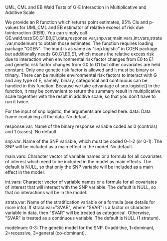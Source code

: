 UML, CML and EB Wald Tests of G-E Interaction in Multiplicative and Additive Scale

We provide an R function which returns point estimates, 95% CIs and p-values for UML,CML and EB estimator of relative excess of risk due tointeraction (RERI). You can simply call GE.wald.test(G0,G1,E0,E1,data,response.var,snp.var,main.vars,int.vars,strata.var,modelnum) to obtain those estimates. The function requires loading package "CGEN". The input is as same as "snp.logistic" in CGEN package but additionally needs G0,G1,E0,E1, which means the relative excess risk due to interaction when environmental risk factor changes from E0 to E1 and genetic risk factor changes from G0 to G1 but other covariates are held constant. Only one genetic risk factor is allowed and it must be binary or trinary. There can be multiple environmental risk factors to interact with G and any type of E, namely, binary, categorical and continuous can be handled in this function. Because we take advantage of snp.logistic() in the function, it may be convenient to return the summary result in multiplicative scale togenther with the result in additive scale, so that you don't have to run it twice.

For the input of snp.logistic, the arguments are copied here:
data: Data frame containing all the data. No default.

response.var: Name of the binary response variable coded as 0 (controls) and 1 (cases). No default.

snp.var: Name of the SNP variable, which must be coded 0-1-2 (or 0-1). The SNP will be included as a main effect in the model. No default.

main.vars: Character vector of variable names or a formula for all covariates of interest which need to be included in the model as main effects. The default is NULL, so that only the SNP variable will be included as a main effect in the model.

int.vars: Character vector of variable names or a formula for all covariates of interest that will interact with the SNP variable. The default is NULL, so that no interactions will be in the model.

strata.var: Name of the stratification variable or a formula (see details for more info). If strata.var="SVAR", where "SVAR" is a factor or character variable in data, then "SVAR" will be treated as categorical. Otherwise, "SVAR" is treated as a continuous variable. The default is NULL (1 stratum).

modelnum: 0-3: The genetic model for the SNP. 0=additive, 1=dominant, 2=recessive, 3=general (co-dominant).
